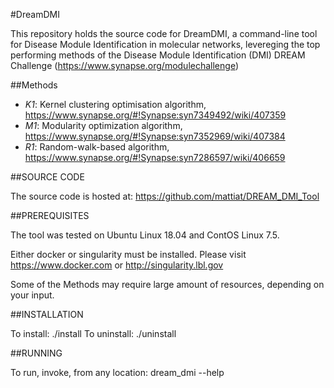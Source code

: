 #DreamDMI

This repository holds the source code for DreamDMI, a command-line tool for Disease Module Identification in molecular networks, levereging the top performing methods of the Disease Module Identification (DMI) DREAM Challenge (https://www.synapse.org/modulechallenge)

##Methods

* *K1*: Kernel clustering optimisation algorithm, https://www.synapse.org/#!Synapse:syn7349492/wiki/407359
* *M1*: Modularity optimization algorithm, https://www.synapse.org/#!Synapse:syn7352969/wiki/407384
* *R1*: Random-walk-based algorithm, https://www.synapse.org/#!Synapse:syn7286597/wiki/406659


##SOURCE CODE

The source code is hosted at: https://github.com/mattiat/DREAM_DMI_Tool

##PREREQUISITES

The tool was tested on Ubuntu Linux 18.04 and ContOS Linux 7.5.

Either docker or singularity must be installed. Please visit https://www.docker.com or http://singularity.lbl.gov

Some of the Methods may require large amount of resources, depending on your input.

##INSTALLATION

To install: ./install
To uninstall: ./uninstall

##RUNNING

To run, invoke, from any location: dream_dmi --help
